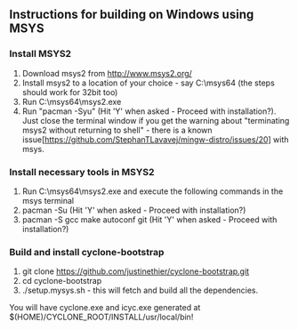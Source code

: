 Instructions for building on Windows using MSYS
-----------------------------------------------

### Install MSYS2
1. Download msys2 from http://www.msys2.org/
2. Install msys2 to a location of your choice - say C:\msys64 (the steps should work for 32bit too)
3. Run C:\msys64\msys2.exe
4. Run "pacman -Syu" (Hit 'Y' when asked - Proceed with installation?). Just close the terminal window if you get the warning about "terminating msys2 without returning to shell" - there is a known issue[https://github.com/StephanTLavavej/mingw-distro/issues/20] with msys.

### Install necessary tools in MSYS2
1. Run C:\msys64\msys2.exe and execute the following commands in the msys terminal
2. pacman -Su (Hit 'Y' when asked - Proceed with installation?)
3. pacman -S gcc make autoconf git (Hit 'Y' when asked - Proceed with installation?)

### Build and install cyclone-bootstrap
1. git clone https://github.com/justinethier/cyclone-bootstrap.git
2. cd cyclone-bootstrap
3. ./setup.mysys.sh - this will fetch and build all the dependencies.

You will have cyclone.exe and icyc.exe generated at $(HOME)/CYCLONE_ROOT/INSTALL/usr/local/bin!
